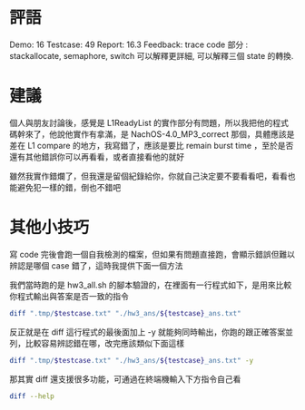 # 評語
Demo: 16
Testcase: 49
Report: 16.3
Feedback:
trace code 部分 : stackallocate, semaphore, switch 可以解釋更詳細, 可以解釋三個 state 的轉換.
# 建議
個人與朋友討論後，感覺是 L1ReadyList 的實作部分有問題，所以我把他的程式碼幹來了，他說他實作有拿滿，是 NachOS-4.0_MP3_correct 那個，具體應該是差在 L1 compare 的地方，我寫錯了，應該是要比 remain burst time ，至於是否還有其他錯誤你可以再看看，或者直接看他的就好

雖然我實作錯爛了，但我還是留個紀錄給你，你就自己決定要不要看看吧，看看也能避免犯一樣的錯，倒也不錯吧
# 其他小技巧
寫 code 完後會跑一個自我檢測的檔案，但如果有問題直接跑，會顯示錯誤但難以辨認是哪個 case 錯了，這時我提供下面一個方法

我們當時跑的是 hw3_all.sh 的腳本驗證的，在裡面有一行程式如下，是用來比較你程式輸出與答案是否一致的指令

```bash
diff ".tmp/$testcase.txt" "./hw3_ans/${testcase}_ans.txt"
```

反正就是在 diff 這行程式的最後面加上 -y 就能夠同時輸出，你跑的跟正確答案並列，比較容易辨認錯在哪，改完應該類似下面這樣

```bash
diff ".tmp/$testcase.txt" "./hw3_ans/${testcase}_ans.txt" -y
```

那其實 diff 還支援很多功能，可通過在終端機輸入下方指令自己看
```bash
diff --help
```